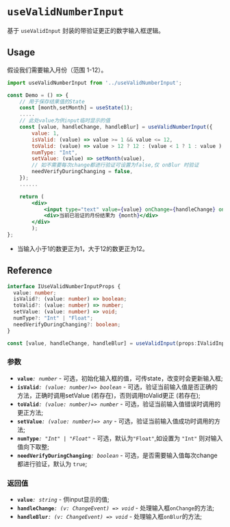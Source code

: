 # `useValidNumberInput`
基于 `useValidInput` 封装的带验证更正的数字输入框逻辑。

## Usage

假设我们需要输入月份（范围 1-12）。

```jsx
import useValidNumberInput from '../useValidNumberInput';

const Demo = () => {
    // 用于保存结果值的State
    const [month,setMonth] = useState(1);
    .....
    // 此处value为供input临时显示的值
    const [value, handleChange, handleBlur] = useValidNumberInput({
        value: 1,
        isValid: (value) => value >= 1 && value <= 12,
        toValid: (value) => value > 12 ? 12 : (value < 1 ? 1 : value ),
        numType: "Int",
        setValue: (value) => setMonth(value),
        // 如不需要每次change都进行验证可设置为false,仅 onBlur 时验证
        needVerifyDuringChanging = false,
    });
    ......

    return (
        <div>
            <input type="text" value={value} onChange={handleChange} onBlur={handleBlur}/>
            <div>当前已验证的月份结果为 {month}</div>
        </div>
        );
};
```
- 当输入小于1的数更正为1，大于12的数更正为12。

## Reference

```ts
interface IUseValidNumberInputProps {
  value: number;
  isValid?: (value: number) => boolean;
  toValid?: (value: number) => number;
  setValue: (value: number) => void;
  numType?: "Int" | "Float";
  needVerifyDuringChanging?: boolean;
}

const [value, handleChange, handleBlur] = useValidInput(props:IValidInput);
```
### 参数
- **`value`**_`: number`_ - 可选，初始化输入框的值，可传state，改变时会更新输入框;
- **`isValid`**_`: (value: number)=> boolean`_ - 可选，验证当前输入值是否正确的方法，正确时调用setValue (若存在)，否则调用toValid更正 (若存在);
- **`toValid`**_`: (value: number)=> number`_ - 可选，验证当前输入值错误时调用的更正方法;
- **`setValue`**_`: (value: number)=> any`_ - 可选，验证当前输入值成功时调用的方法;
- **`numType`**_`: "Int" | "Float"`_ - 可选，默认为`"Float"`,如设置为 `"Int"` 则对输入值向下取整;
- **`needVerifyDuringChanging`**_`: boolean`_ - 可选，是否需要输入值每次change都进行验证，默认为 `true`;
### 返回值
- **`value`**_`: string`_ - 供input显示的值;
- **`handleChange`**_`: (v: ChangeEvent) => void`_ - 处理输入框`onChange`的方法;
- **`handleBlur`**_`: (v: ChangeEvent) => void`_ - 处理输入框`onBlur`的方法;